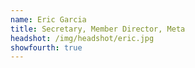 ```yaml
---
name: Eric Garcia
title: Secretary, Member Director, Meta
headshot: /img/headshot/eric.jpg
showfourth: true
---
```

